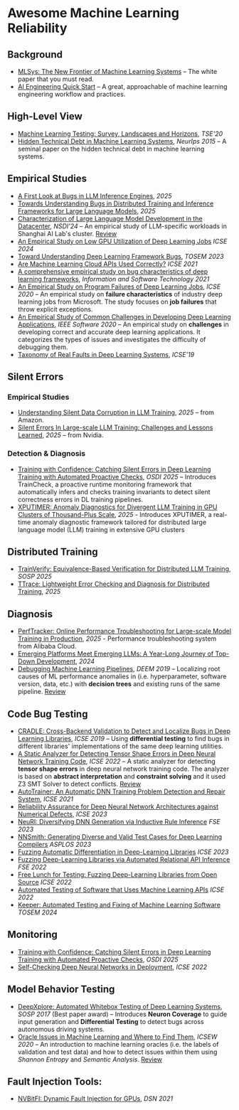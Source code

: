 # Awesome Machine Learning Reliability

## Background

- [MLSys: The New Frontier of Machine Learning Systems](https://arxiv.org/pdf/1904.03257.pdf) – The white paper that you must read.
- [AI Engineering Quick Start](https://ai-engineering.club/docs/quick_start) – A great, approachable of machine learning engineering workflow and practices.

## High-Level View

- [Machine Learning Testing: Survey, Landscapes and Horizons](https://arxiv.org/pdf/1906.10742.pdf), *TSE'20*
- [Hidden Technical Debt in Machine Learning Systems](https://papers.nips.cc/paper/5656-hidden-technical-debt-in-machine-learning-systems.pdf), *NeurIps 2015* – A seminal paper on the hidden technical debt in machine learning systems.

## Empirical Studies
- [A First Look at Bugs in LLM Inference Engines](https://www.arxiv.org/abs/2506.09713), *2025*
- [Towards Understanding Bugs in Distributed Training and Inference Frameworks for Large Language Models](https://arxiv.org/pdf/2506.10426), *2025*
- [Characterization of Large Language Model Development in the Datacenter](https://arxiv.org/abs/2403.07648), *NSDI'24* – An empirical study of LLM-specific workloads in Shanghai AI Lab's cluster. [Review](./reviews/Characterization%20of%20Large%20Language%20Model%20Development%20in%20the%20Datacenter.md)
- [An Empirical Study on Low GPU Utilization of Deep Learning Jobs](https://dl.acm.org/doi/10.1145/3597503.3639232) *ICSE 2024*
- [Toward Understanding Deep Learning Framework Bugs](https://dl.acm.org/doi/10.1145/3587155), *TOSEM 2023*
- [Are Machine Learning Cloud APIs Used Correctly?](https://ieeexplore.ieee.org/document/9402073) *ICSE 2021*
- [A comprehensive empirical study on bug characteristics of deep learning frameworks](https://linkinghub.elsevier.com/retrieve/pii/S0950584922001306), *Information and Software Technology 2021*
- [An Empirical Study on Program Failures of Deep Learning Jobs](https://dl.acm.org/doi/10.1145/3377811.3380362), *ICSE 2020* – An empirical study on **failure characteristics** of industry deep learning jobs from Microsoft. The study focuses on **job failures** that throw explicit exceptions.
- [An Empirical Study of Common Challenges in Developing Deep Learning Applications](https://ieeexplore.ieee.org/document/8987482), *IEEE Software 2020* – An empirical study on **challenges** in developing correct and accurate deep learning applications. It categorizes the types of issues and investigates the difficulty of debugging them.
- [Taxonomy of Real Faults in Deep Learning Systems](https://arxiv.org/abs/1910.11015), *ICSE'19*

## Silent Errors

### Empirical Studies
- [Understanding Silent Data Corruption in LLM Training](https://arxiv.org/abs/2502.12340), *2025* – from Amazon.
- [Silent Errors In Large-scale LLM Training: Challenges and Lessons Learned](https://atscaleconference.com/scale-data-ai-infra/?tab=0&item=8#agenda-item-8), *2025* – from Nvidia.

### Detection & Diagnosis 
- [Training with Confidence: Catching Silent Errors in Deep Learning Training with Automated Proactive Checks](https://www.arxiv.org/abs/2506.14813), *OSDI 2025* – Introduces TrainCheck, a proactive runtime monitoring framework that automatically infers and checks training invariants to detect silent correctness errors in DL training pipelines.
- [XPUTIMER: Anomaly Diagnostics for Divergent LLM Training in GPU Clusters of Thousand-Plus Scale](https://arxiv.org/pdf/2502.05413), *2025* - Introduces XPUTIMER, a real-time anomaly diagnostic framework tailored for distributed large language model (LLM) training in extensive GPU clusters


## Distributed Training

- [TrainVerify: Equivalence-Based Verification for Distributed LLM Training](https://www.arxiv.org/abs/2506.15961), *SOSP 2025*
- [TTrace: Lightweight Error Checking and Diagnosis for Distributed Training](https://arxiv.org/abs/2506.09280), *2025*

## Diagnosis
- [PerfTracker: Online Performance Troubleshooting for Large-scale Model Training in Production](https://arxiv.org/abs/2506.08528), *2025* - Performance troubleshooting system from Alibaba Cloud.
- [Emerging Platforms Meet Emerging LLMs: A Year-Long Journey of Top-Down Development](http://arxiv.org/abs/2404.09151), *2024*
- [Debugging Machine Learning Pipelines](https://dl.acm.org/doi/10.1145/3329486.3329489), *DEEM 2019* – Localizing root causes of ML performance anomalies in (i.e. hyperparameter, software version, data, etc.) with **decision trees** and existing runs of the same pipeline. [Review](reviews/Debugging-Machine-Learning-Pipelines.md)


## Code Bug Testing

- [CRADLE: Cross-Backend Validation to Detect and Localize Bugs in Deep Learning Libraries](https://www.cs.purdue.edu/homes/lintan/publications/cradle-icse19.pdf), *ICSE 2019* – Using **differential testing** to find bugs in different libraries' implementations of the same deep learning utilities.
- [A Static Analyzer for Detecting Tensor Shape Errors in Deep Neural Network Training Code](https://dl.acm.org/doi/abs/10.1145/3510454.3528638), *ICSE 2022* – A static analyzer for detecting **tensor shape errors** in deep neural network training code. The analyzer is based on **abstract interpretation** and **constraint solving** and it used Z3 SMT Solver to detect conflicts. [Review](reviews/A-Static-Analyzer-for-Detecting-Tensor-Shape-Errors-in-Deep-Neural-Network-Training-Code.md)
- [AutoTrainer: An Automatic DNN Training Problem Detection and Repair System](https://dl.acm.org/doi/10.1109/ICSE43902.2021.00043), *ICSE 2021*
- [Reliability Assurance for Deep Neural Network Architectures against Numerical Defects](https://dl.acm.org/doi/abs/10.1109/ICSE48619.2023.00156), *ICSE 2023*
- [NeuRI: Diversifying DNN Generation via Inductive Rule Inference](https://arxiv.org/abs/2302.02261) *FSE 2023*
- [NNSmith: Generating Diverse and Valid Test Cases for Deep Learning Compilers](http://arxiv.org/abs/2207.13066) *ASPLOS 2023*
- [Fuzzing Automatic Differentiation in Deep-Learning Libraries](https://arxiv.org/pdf/2302.04351) *ICSE 2023*
- [Fuzzing Deep-Learning Libraries via Automated Relational API Inference](https://arxiv.org/pdf/2207.05531) *FSE 2022*
- [Free Lunch for Testing: Fuzzing Deep-Learning Libraries from Open Source](http://lingming.cs.illinois.edu/publications/icse2022a.pdf) *ICSE 2022*
- [Automated Testing of Software that Uses Machine Learning APIs](https://ieeexplore.ieee.org/document/9793999) *ICSE 2022*
- [Keeper: Automated Testing and Fixing of Machine Learning Software](https://www.microsoft.com/en-us/research/publication/keeper-automated-testing-and-fixing-of-machine-learning-software/) *TOSEM 2024*

## Monitoring

- [Training with Confidence: Catching Silent Errors in Deep Learning Training with Automated Proactive Checks](https://www.arxiv.org/abs/2506.14813), *OSDI 2025*
- [Self-Checking Deep Neural Networks in Deployment](https://dl.acm.org/doi/abs/10.1109/ICSE43902.2021.00044), *ICSE 2022*

## Model Behavior Testing

- [DeepXplore: Automated Whitebox Testing of Deep Learning Systems](https://dl.acm.org/doi/10.1145/3132747.3132785), *SOSP 2017* (Best paper award) – Introduces **Neuron Coverage** to guide input generation and **Differential Testing** to detect bugs across autonomous driving systems.
- [Oracle Issues in Machine Learning and Where to Find Them](https://dl.acm.org/doi/10.1145/3387940.3391490), *ICSEW 2020* – An introduction to machine learning oracles (i.e. the labels of validation and test data) and how to detect issues within them using *Shannon Entropy* and *Semantic Analysis*. [Review](reviews/Oracle-Issues-in-Machine-Learning-and-Where-to-Find-Them.md)

## Fault Injection Tools:
- [NVBitFI: Dynamic Fault Injection for GPUs](https://ieeexplore.ieee.org/abstract/document/9505068), *DSN 2021*

<!-- 
TBD:
- @misc{zhang2024surveydeeplearninglibrary,
      title={A Survey of Deep Learning Library Testing Methods}, 
      author={Xiaoyu Zhang and Weipeng Jiang and Chao Shen and Qi Li and Qian Wang and Chenhao Lin and Xiaohong Guan},
      year={2024},
      eprint={2404.17871},
      archivePrefix={arXiv},
      primaryClass={cs.SE},
      url={https://arxiv.org/abs/2404.17871}, 
}

-  -->